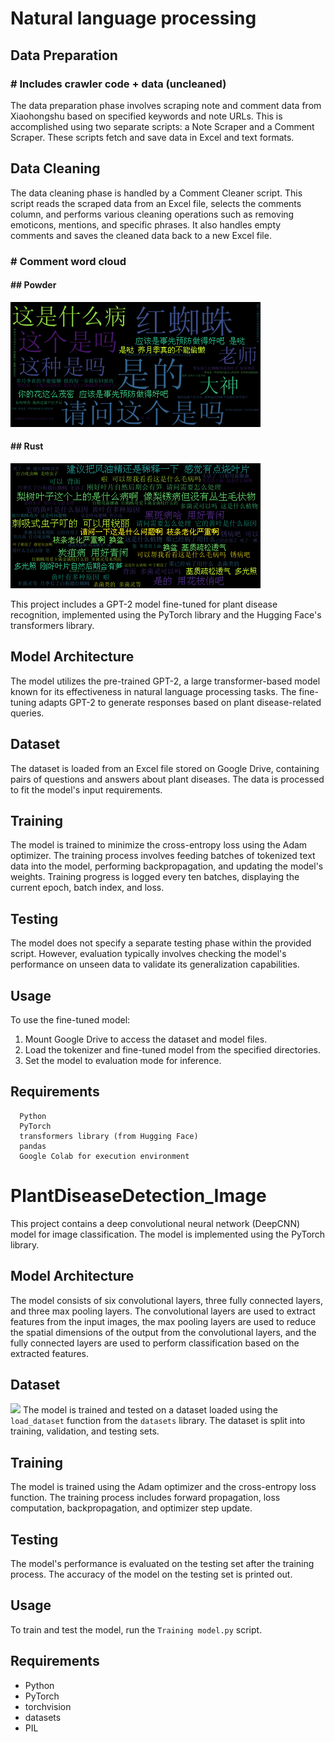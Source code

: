 # Natural language processing 

## Data Preparation

  ### # Includes crawler code + data (uncleaned)
  
The data preparation phase involves scraping note and comment data from Xiaohongshu based on specified keywords and note URLs. This is accomplished using two separate scripts: a Note Scraper and a Comment Scraper. These scripts fetch and save data in Excel and text formats.

## Data Cleaning

  The data cleaning phase is handled by a Comment Cleaner script. This script reads the scraped data from an Excel file, selects the comments column, and performs various cleaning operations such as removing emoticons, mentions, and specific phrases. It also handles empty comments and saves the cleaned data back to a new Excel file.
  
  ### # Comment word cloud 
  
  #### ## Powder 
  ![](https://github.com/Zhu-Pengming/Flora-Talks/blob/main/NLP/Comment%20word%20cloud/wordcloud_powder.png)
  
  #### ## Rust
  ![](https://github.com/Zhu-Pengming/Flora-Talks/blob/main/NLP/Comment%20word%20cloud/wordcloud_rust.png)

  This project includes a GPT-2 model fine-tuned for plant disease recognition, implemented using the PyTorch library and the Hugging Face's transformers library.
  
  ## Model Architecture
  The model utilizes the pre-trained GPT-2, a large transformer-based model known for its effectiveness in natural language processing tasks. The fine-tuning adapts GPT-2 to generate responses based on plant disease-related queries.
  
  ## Dataset
  The dataset is loaded from an Excel file stored on Google Drive, containing pairs of questions and answers about plant diseases. The data is processed to fit the model's input requirements.
  
  ## Training
  The model is trained to minimize the cross-entropy loss using the Adam optimizer. The training process involves feeding batches of tokenized text data into the model, performing backpropagation, and updating the model's weights. Training progress is logged every ten batches, displaying the current epoch, batch index, and loss.
  
  ## Testing
  The model does not specify a separate testing phase within the provided script. However, evaluation typically involves checking the model's performance on unseen data to validate its generalization capabilities.
  
  ## Usage
  To use the fine-tuned model:
  1. Mount Google Drive to access the dataset and model files.
  2. Load the tokenizer and fine-tuned model from the specified directories.
  3. Set the model to evaluation mode for inference.

  ## Requirements
      Python
      PyTorch
      transformers library (from Hugging Face)
      pandas
      Google Colab for execution environment

  


# PlantDiseaseDetection_Image
This project contains a deep convolutional neural network (DeepCNN) model for image classification. The model is implemented using the PyTorch library.

  ## Model Architecture
  
  The model consists of six convolutional layers, three fully connected layers, and three max pooling layers. The convolutional layers are used to extract features from the input images, the max pooling layers are used to reduce the spatial dimensions of the output from the convolutional layers, and the fully connected layers are used to perform classification based on the extracted features.
  
  ## Dataset
  ![](https://huggingface.co/datasets/NouRed/plant-disease-recognition)
  The model is trained and tested on a dataset loaded using the `load_dataset` function from the `datasets` library. The dataset is split into training, validation, and testing sets.
  
  ## Training
  
  The model is trained using the Adam optimizer and the cross-entropy loss function. The training process includes forward propagation, loss computation, backpropagation, and optimizer step update.
  
  ## Testing
  
  The model's performance is evaluated on the testing set after the training process. The accuracy of the model on the testing set is printed out.
  
  ## Usage
  
  To train and test the model, run the `Training model.py` script.
  
  ## Requirements
  
  - Python
  - PyTorch
  - torchvision
  - datasets
  - PIL






